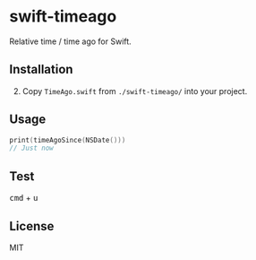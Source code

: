 
# swift-timeago

Relative time / time ago for Swift.

## Installation

2. Copy `TimeAgo.swift` from `./swift-timeago/` into your project.

## Usage

```swift
print(timeAgoSince(NSDate()))
// Just now
```

## Test

<kbd>cmd</kbd> + <kbd>u</kbd>

## License

MIT

